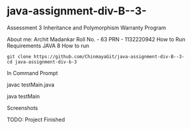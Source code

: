 # java-assignment-div-B--3-
Assessment 3
Inheritance and Polymorphism
Warranty Program

About me:
Archit Madankar
Roll No. - 63
PRN - 1132220942
How to Run
Requirements JAVA 8
How to run

    git clone https://github.com/ChinmayaGit/java-assignment-div-B--3-
    cd java-assignment-div-b-3
In Command Prompt

  javac testMain.java
  
  java testMain
  
Screenshots


TODO: Project Finished
